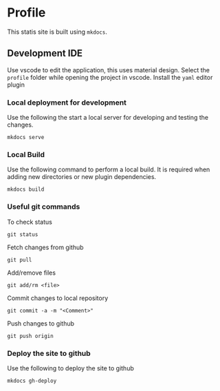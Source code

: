# Profile

This statis site is built using ```mkdocs```.

## Development IDE

Use vscode to edit the application, this uses material design. Select the ```profile``` folder while opening the project in vscode. Install the ```yaml``` editor plugin

### Local deployment for development
Use the following the start a local server for developing and testing the changes.
```
mkdocs serve
```

### Local Build
Use the following command to perform a local build. It is required when adding new directories or new plugin dependencies.
```
mkdocs build
```

### Useful git commands
To check status
```
git status
```
Fetch changes from github
```
git pull
```
Add/remove files
```
git add/rm <file>
```
Commit changes to local repository
```
git commit -a -m "<Comment>"
```
Push changes to github
```
git push origin
```

### Deploy the site to github
Use the following to deploy the site to github
```
mkdocs gh-deploy
```